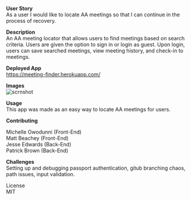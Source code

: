 **User Story**
<br>
As a user I would like to locate AA meetings so that I can continue in the process of recovery.

**Description**
<br>
An AA meeting locator that allows users to find meetings based on search criteria. Users are given the option to sign in or login as guest. Upon login, users can save searched meetings, view meeting history, and check-in to meetings.

**Deployed App**
<br>
https://meeting-finder.herokuapp.com/

**Images**
<br>
![scrnshot](https://user-images.githubusercontent.com/57024833/72097679-8bf04b00-32e2-11ea-830c-ca2b888bf041.PNG)

**Usage**
<br>
This app was made as an easy way to locate AA meetings for users.

**Contributing**
<br>

Michelle Owodunni (Front-End)
<br>
Matt Beachey (Front-End)
<br>
Jesse Edwards (Back-End)
<br>
Patrick Brown (Back-End)

**Challenges**
<br>
Setting up and debugging passport authentication, gitub branching chaos, path issues, input validation.

License
<br>
MIT
